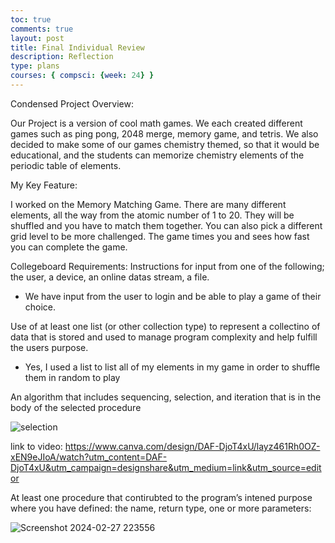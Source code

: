 ```yaml
---
toc: true
comments: true
layout: post
title: Final Individual Review
description: Reflection
type: plans
courses: { compsci: {week: 24} }
---
```


Condensed Project Overview:

Our Project is a version of cool math games. We each created different games such as ping pong, 2048 merge, memory game, and tetris. We also decided to make some of our games chemistry themed, so that it would be educational, and the students can memorize chemistry elements of the periodic table of elements. 

My Key Feature:

I worked on the Memory Matching Game. There are many different elements, all the way from the atomic number of 1 to 20. They will be shuffled and you have to match them together. You can also pick a different grid level to be more challenged. The game times you and sees how fast you can complete the game. 

Collegeboard Requirements:
Instructions for input from one of the following; the user, a device, an online datas stream, a file.	
- We have input from the user to login and be able to play a game of their choice. 

Use of at least one list (or other collection type) to represent a collectino of data that is stored and used to manage program complexity and help fulfill the users purpose.	
- Yes, I used a list to list all of my elements in my game in order to shuffle them in random to play

An algorithm that includes sequencing, selection, and iteration that is in the body of the selected procedure	

![selection](https://github.com/tanvim-18/student/assets/142523190/6b5d546a-9cc1-46f9-a82f-b2a44daf1cc4)

link to video:
https://www.canva.com/design/DAF-DjoT4xU/layz461Rh0OZ-xEN9eJIoA/watch?utm_content=DAF-DjoT4xU&utm_campaign=designshare&utm_medium=link&utm_source=editor

At least one procedure that contirubted to the program’s intened purpose where you have defined: the name, return type, one or more parameters:	

![Screenshot 2024-02-27 223556](https://github.com/tanvim-18/student/assets/142523190/259bbe9b-0da0-4894-941f-4fa531e964f8)


